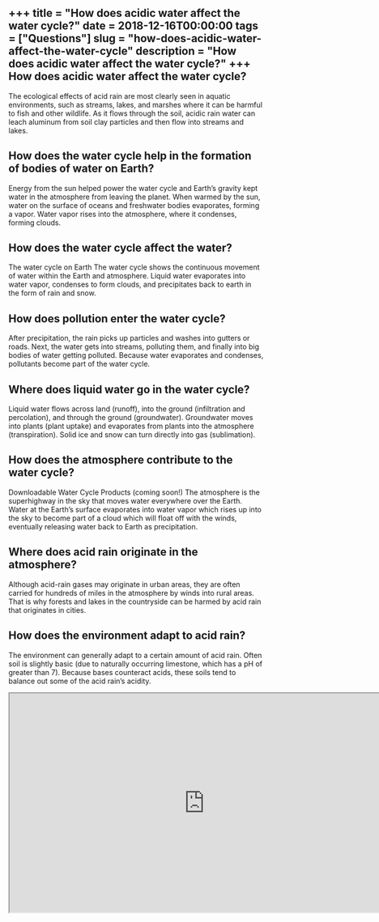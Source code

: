 +++
title = "How does acidic water affect the water cycle?"
date = 2018-12-16T00:00:00
tags = ["Questions"]
slug = "how-does-acidic-water-affect-the-water-cycle"
description = "How does acidic water affect the water cycle?"
+++
How does acidic water affect the water cycle?
---------------------------------------------

The ecological effects of acid rain are most clearly seen in aquatic environments, such as streams, lakes, and marshes where it can be harmful to fish and other wildlife. As it flows through the soil, acidic rain water can leach aluminum from soil clay particles and then flow into streams and lakes.

How does the water cycle help in the formation of bodies of water on Earth?
---------------------------------------------------------------------------

Energy from the sun helped power the water cycle and Earth’s gravity kept water in the atmosphere from leaving the planet. When warmed by the sun, water on the surface of oceans and freshwater bodies evaporates, forming a vapor. Water vapor rises into the atmosphere, where it condenses, forming clouds.

How does the water cycle affect the water?
------------------------------------------

The water cycle on Earth The water cycle shows the continuous movement of water within the Earth and atmosphere. Liquid water evaporates into water vapor, condenses to form clouds, and precipitates back to earth in the form of rain and snow.

How does pollution enter the water cycle?
-----------------------------------------

After precipitation, the rain picks up particles and washes into gutters or roads. Next, the water gets into streams, polluting them, and finally into big bodies of water getting polluted. Because water evaporates and condenses, pollutants become part of the water cycle.

Where does liquid water go in the water cycle?
----------------------------------------------

Liquid water flows across land (runoff), into the ground (infiltration and percolation), and through the ground (groundwater). Groundwater moves into plants (plant uptake) and evaporates from plants into the atmosphere (transpiration). Solid ice and snow can turn directly into gas (sublimation).

How does the atmosphere contribute to the water cycle?
------------------------------------------------------

Downloadable Water Cycle Products (coming soon!) The atmosphere is the superhighway in the sky that moves water everywhere over the Earth. Water at the Earth’s surface evaporates into water vapor which rises up into the sky to become part of a cloud which will float off with the winds, eventually releasing water back to Earth as precipitation.

Where does acid rain originate in the atmosphere?
-------------------------------------------------

Although acid-rain gases may originate in urban areas, they are often carried for hundreds of miles in the atmosphere by winds into rural areas. That is why forests and lakes in the countryside can be harmed by acid rain that originates in cities.

How does the environment adapt to acid rain?
--------------------------------------------

The environment can generally adapt to a certain amount of acid rain. Often soil is slightly basic (due to naturally occurring limestone, which has a pH of greater than 7). Because bases counteract acids, these soils tend to balance out some of the acid rain’s acidity.

<iframe allow="accelerometer; autoplay; clipboard-write; encrypted-media; gyroscope; picture-in-picture" allowfullscreen="" class="__youtube_prefs__  epyt-is-override  no-lazyload" data-no-lazy="1" data-origheight="433" data-origwidth="770" data-skipgform_ajax_framebjll="" height="433" id="_ytid_78539" loading="lazy" src="https://www.youtube.com/embed/zBnKgwnn7i4?enablejsapi=1&autoplay=0&cc_load_policy=0&cc_lang_pref=&iv_load_policy=1&loop=0&modestbranding=0&rel=1&fs=1&playsinline=0&autohide=2&theme=dark&color=red&controls=1&" title="YouTube player" width="770"></iframe>